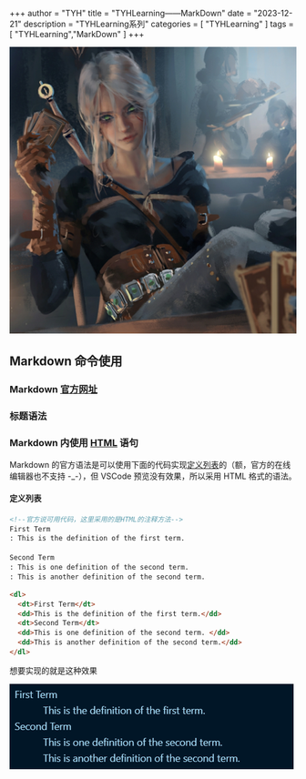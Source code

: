 +++
author = "TYH"
title = "TYHLearning——MarkDown"
date = "2023-12-21"
description = "TYHLearning系列"
categories = [
    "TYHLearning"
]
tags = [
    "TYHLearning","MarkDown"
]
+++

![封面](1.jpg)

## Markdown 命令使用

### Markdown [官方网址](https://markdown.com.cn/extended-syntax/automatic-url-linking.html)

### 标题语法

### Markdown 内使用 [HTML](https://www.w3school.com.cn/html/html_jianjie.asp "HTML 的学习网址") 语句

Markdown 的官方语法是可以使用下面的代码实现<a href="#定义列表">定义列表</a>的（额，官方的在线编辑器也不支持 -_-），但 VSCode 预览没有效果，所以采用 HTML 格式的语法。

#### 定义列表

```markdown
<!--官方说可用代码，这里采用的是HTML的注释方法-->
First Term
: This is the definition of the first term.

Second Term
: This is one definition of the second term.
: This is another definition of the second term.
```

```html
<dl>
  <dt>First Term</dt>
  <dd>This is the definition of the first term.</dd>
  <dt>Second Term</dt>
  <dd>This is one definition of the second term. </dd>
  <dd>This is another definition of the second term.</dd>
</dl>

```

想要实现的就是这种效果

![定义列表展示图片](定义列表.jpg)
